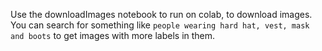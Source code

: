 Use the downloadImages notebook to run on colab, to download images.
You can search for something like `people wearing hard hat, vest, mask and boots` to get images with more labels in them.